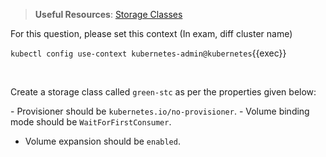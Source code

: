 
> <strong>Useful Resources</strong>: [Storage Classes](https://kubernetes.io/docs/concepts/storage/storage-classes/)

For this question, please set this context (In exam, diff cluster name)

`kubectl config use-context kubernetes-admin@kubernetes`{{exec}}

<br>

Create a storage class called `green-stc` as per the properties given below:

- Provisioner should be `kubernetes.io/no-provisioner`.
- Volume binding mode should be `WaitForFirstConsumer`.
- Volume expansion should be `enabled`.